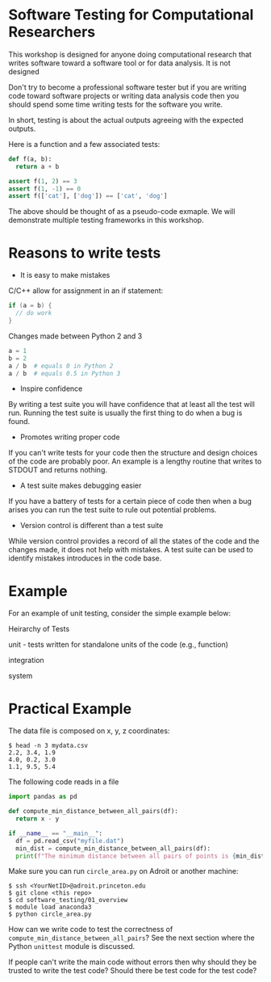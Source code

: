 # Software Testing for Computational Researchers

This workshop is designed for anyone doing computational research that writes software toward a software tool or for data analysis. It is not designed

Don't try to become a professional software tester but if you are writing code toward software projects or writing data analysis code then you should spend some time writing tests for the software you write.

In short, testing is about the actual outputs agreeing with the expected outputs.

Here is a function and a few associated tests:

```python
def f(a, b):
  return a + b

assert f(1, 2) == 3
assert f(1, -1) == 0
assert f(['cat'], ['dog']) == ['cat', 'dog']
```

The above should be thought of as a pseudo-code exmaple. We will demonstrate multiple testing frameworks in this workshop.

# Reasons to write tests

* It is easy to make mistakes  

C/C++ allow for assignment in an if statement:

```c++
if (a = b) {
  // do work
}
```

Changes made between Python 2 and 3

```python
a = 1
b = 2
a / b  # equals 0 in Python 2
a / b  # equals 0.5 in Python 3
```

* Inspire confidence

By writing a test suite you will have confidence that at least all the test will run. Running the test suite is usually the first thing to do when a bug is found.

* Promotes writing proper code

If you can't write tests for your code then the structure and design choices of the code are probably poor. An example is a lengthy routine that writes to STDOUT and returns nothing.

* A test suite makes debugging easier

If you have a battery of tests for a certain piece of code then when a bug arises you can run the test suite to rule out potential problems.

* Version control is different than a test suite

While version control provides a record of all the states of the code and the changes made, it does not help with mistakes. A test suite can be used to identify mistakes introduces in the code base.

# Example

For an example of unit testing, consider the simple example below:



Heirarchy of Tests

unit - tests written for standalone units of the code (e.g., function)

integration

system

# Practical Example

The data file is composed on x, y, z coordinates:

```
$ head -n 3 mydata.csv
2.2, 3.4, 1.9
4.0, 0.2, 3.0
1.1, 9.5, 5.4
```

The following code reads in a file 

```python
import pandas as pd

def compute_min_distance_between_all_pairs(df):
  return x - y

if __name__ == "__main__":
  df = pd.read_csv("myfile.dat")
  min_dist = compute_min_distance_between_all_pairs(df):
  print(f"The minimum distance between all pairs of points is {min_dist}")
```

Make sure you can run `circle_area.py` on Adroit or another machine:

```
$ ssh <YourNetID>@adroit.princeton.edu
$ git clone <this repo>
$ cd software_testing/01_overview
$ module load anaconda3
$ python circle_area.py
```

How can we write code to test the correctness of `compute_min_distance_between_all_pairs`? See the next section where the Python `unittest` module is discussed.

If people can't write the main code without errors then why should they be trusted to write the test code? Should there be test code for the test code?
